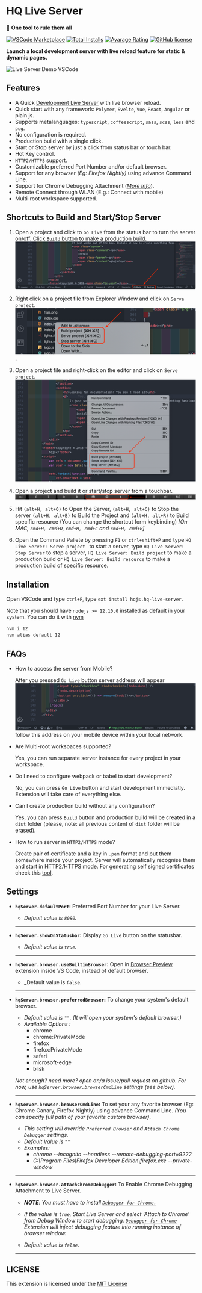 # HQ Live Server

💫 **One tool to rule them all**

[![VSCode Marketplace](https://img.shields.io/vscode-marketplace/v/hqjs.hq-live-server.svg?style=flat-square&label=vscode%20marketplace)](https://marketplace.visualstudio.com/items?itemName=hqjs.hq-live-server) [![Total Installs](https://img.shields.io/vscode-marketplace/d/hqjs.hq-live-server.svg?style=flat-square)](https://marketplace.visualstudio.com/items?itemName=hqjs.hq-live-server) [![Avarage Rating](https://img.shields.io/vscode-marketplace/r/hqjs.hq-live-server.svg?style=flat-square)](https://marketplace.visualstudio.com/items?itemName=hqjs.hq-live-server) [![GitHub license](https://img.shields.io/badge/license-MIT-blue.svg?style=flat-square)](https://github.com/hqjs/vscode-hq-live-server/)
<br>

**Launch a local development server with live reload feature for static & dynamic pages.**
<br>

![Live Server Demo VSCode](https://github.com/hqjs/vscode-hq-live-server/raw/master/./images/screen/hq-go-live.gif)

## Features
* A Quick [Development Live Server](https://hqjs.org) with live browser reload.
* Quick start with any framework: `Polymer`, `Svelte`, `Vue`, `React`, `Angular` or plain js.
* Supports metalanguages: `typescript`, `coffeescript`, `sass`, `scss`, `less` and `pug`.
* No configuration is required.
* Production build with a single click.
* Start or Stop server by just a click from status bar or touch bar.
* Hot Key control.
* `HTTP2/HTTPS` support.
* Customizable preferred Port Number and/or default browser.
* Support for any browser _(Eg: Firefox Nightly)_ using advance Command Line.
* Support for Chrome Debugging Attachment (_[More Info](https://marketplace.visualstudio.com/items?itemName=msjsdiag.debugger-for-chrome)_).
* Remote Connect through WLAN (E.g.: Connect with mobile)
* Multi-root workspace supported.

## Shortcuts to Build and Start/Stop Server

1. Open a project and click to `Go Live` from the status bar to turn the server on/off. Click `Build` button to make a production build.
![Go Live Control Preview](https://github.com/hqjs/vscode-hq-live-server/raw/master/./images/screen/hq-statusbar.png)

2. Right click on a project file from Explorer Window and click on `Serve project`.
![Explorer Window Control](https://github.com/hqjs/vscode-hq-live-server/raw/master/./images/screen/hq-explorer-menu.png).

3. Open a project file and right-click on the editor and  click on `Serve project`.
![Edit Menu Option Preview](https://github.com/hqjs/vscode-hq-live-server/raw/master/./images/screen/hq-editor-menu.png)

4. Open a project and build it or start/stop server from a touchbar.
![Touchbar Preview](https://github.com/hqjs/vscode-hq-live-server/raw/master/./images/screen/hq-touchbar.png)

5. Hit `(alt+H, alt+O)` to Open the Server, `(alt+H, alt+C)` to Stop the server `(alt+H, alt+B)` to Build the Project and `(alt+H, alt+R)` to Build specific resource (You can change the shortcut form keybinding) *[On MAC, `cmd+H, cmd+O`, `cmd+H, cmd+C` and `cmd+H, cmd+B`]*

6. Open the Command Pallete by pressing `F1` or `ctrl+shift+P` and type `HQ Live Server: Serve project ` to start a server, type `HQ Live Server: Stop Server` to stop a server, `HQ Live Server: Build project` to make a production build or `HQ Live Server: Build resource` to make a production build of specific resource.

## Installation
Open VSCode and type `ctrl+P`, type `ext install hqjs.hq-live-server`.

Note that you should have `nodejs >= 12.10.0` installed as default in your system. You can do it with [nvm](https://github.com/nvm-sh/nvm)
```sh
nvm i 12
nvm alias default 12
```

## FAQs
* How to access the server from Mobile?

  After you pressed `Go Live` button server address will appear
  ![Server Running Preview](https://github.com/hqjs/vscode-hq-live-server/raw/master/./images/screen/hq-running.png)
  follow this address on your mobile device within your local network.

* Are Multi-root workspaces supported?

  Yes, you can run separate server instance for every project in your workspace.

* Do I need to configure webpack or babel to start development?
  
  No, you can press `Go Live` button and start development immediatly. Extension will take care of everything else.

* Can I create production build without any configuration?

  Yes, you can press `Build` button and production build will be created
  in a `dist` folder (please, note: all previous content of `dist` folder will be erased).

* How to run server in `HTTP2/HTTPS` mode?

  Create pair of certificate and a key in `.pem` format and put them somewhere inside your project. Server will automatically recognise them and start in HTTP2/HTTPS mode. For generating self signed certificates check this [tool](https://github.com/FiloSottile/mkcert).

## Settings
* **`hqServer.defaultPort`:** Preferred Port Number for your Live Server.
    *  _Default value is `8080`._

    <hr>

* **`hqServer.showOnStatusbar`:** Display `Go Live` button on the statusbar.
    *  _Default value is `true`._

    <hr>

* **`hqServer.browser.useBuiltinBrowser`:** Open in [Browser Preview](https://marketplace.visualstudio.com/items?itemName=auchenberg.vscode-browser-preview) extension inside VS Code, instead of default browser.
    
    *  _Default value is `false`.

    <hr>

* **`hqServer.browser.preferredBrowser`:** To change your system's default browser.
    * _Default value is `""`. (It will open your system's default browser.)_
    * *Available Options :*
        * chrome
        * chrome:PrivateMode
        * firefox
        * firefox:PrivateMode
        * safari
        * microsoft-edge
        * blisk

    _Not enough? need more? open an/a issue/pull request on github. For now, use `hqServer.browser.browserCmdLine` settings (see below)._
    
    <hr>

* **`hqServer.browser.browserCmdLine`:**  To set your any favorite browser (Eg: Chrome Canary, Firefox Nightly) using advance Command Line. _(You can specify full path of your favorite custom browser)_.

    * _This setting will override `Preferred Browser` and `Attach Chrome Debugger` settings._
    * _Default Value is `""`_ 
    * _Examples:_
        * _chrome --incognito --headless --remote-debugging-port=9222_
        * _C:\\Program Files\\Firefox Developer Edition\\firefox.exe --private-window_
    
    <hr>

* **`hqServer.browser.attachChromeDebugger`:** To Enable Chrome Debugging Attachment to Live Server.
    * _**NOTE**: You must have to install [ `Debugger for Chrome.`](https://marketplace.visualstudio.com/items?itemName=msjsdiag.debugger-for-chrome)_
    
    * _If the value is `true`, Start Live Server and select 'Attach to Chrome' from Debug Window to start debugging. [`Debugger for Chrome`](https://marketplace.visualstudio.com/items?itemName=msjsdiag.debugger-for-chrome) Extension will inject debugging feature into running instance of browser window._
   
    *  _Default value is `false`._

    <hr>


## LICENSE
This extension is licensed under the [MIT License](https://github.com/hqjs/vscode-hq-live-server/blob/master/LICENSE)
